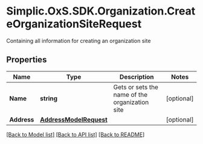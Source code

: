 # Simplic.OxS.SDK.Organization.CreateOrganizationSiteRequest
Containing all information for creating an organization site

## Properties

Name | Type | Description | Notes
------------ | ------------- | ------------- | -------------
**Name** | **string** | Gets or sets the name of the organization site | [optional] 
**Address** | [**AddressModelRequest**](AddressModelRequest.md) |  | [optional] 

[[Back to Model list]](../README.md#documentation-for-models) [[Back to API list]](../README.md#documentation-for-api-endpoints) [[Back to README]](../README.md)

